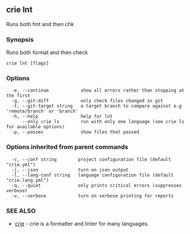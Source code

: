 ## crie lnt

Runs both fmt and then chk

### Synopsis

Runs both format and then check

```
crie lnt [flags]
```

### Options

```
  -e, --continue            show all errors rather than stopping at the first
  -g, --git-diff            only check files changed in git
  -t, --git-target string   a target branch to compare against e.g 'remote/branch' or 'branch'
  -h, --help                help for lnt
      --only crie ls        run with only one language (see crie ls for available options)
  -p, --passes              show files that passed
```

### Options inherited from parent commands

```
  -c, --conf string        project configuration file (default "crie.yml")
  -j, --json               turn on json output
  -l, --lang-conf string   language configuration file (default "crie.lang.yml")
  -q, --quiet              only prints critical errors (suppresses verbose)
  -v, --verbose            turn on verbose printing for reports
```

### SEE ALSO

* [crie](crie.md)	 - crie is a formatter and linter for many languages.

